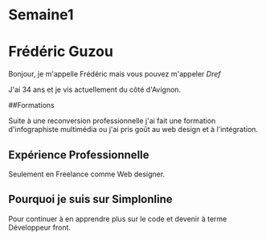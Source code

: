 # Semaine1
# Frédéric Guzou

Bonjour, je m'appelle Frédéric mais vous pouvez m'appeler *Dref*

J'ai 34 ans et je vis actuellement du côté d'Avignon.

##Formations

Suite à une reconversion professionnelle j'ai fait une formation d'infographiste multimédia ou j'ai pris goût au web design et à l'intégration.

## Expérience Professionnelle

Seulement en Freelance comme Web designer.

## Pourquoi je suis sur Simplonline

Pour continuer à en apprendre plus sur le code et devenir à terme Développeur front.